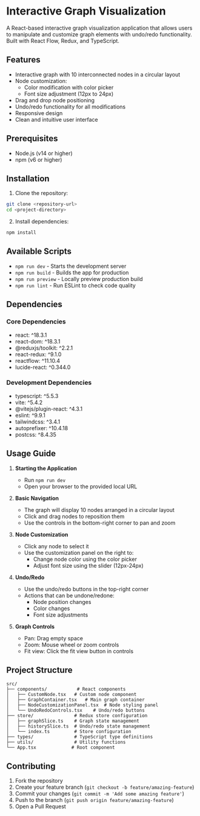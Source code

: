 # Interactive Graph Visualization

A React-based interactive graph visualization application that allows users to manipulate and customize graph elements with undo/redo functionality. Built with React Flow, Redux, and TypeScript.

## Features

- Interactive graph with 10 interconnected nodes in a circular layout
- Node customization:
  - Color modification with color picker
  - Font size adjustment (12px to 24px)
- Drag and drop node positioning
- Undo/redo functionality for all modifications
- Responsive design
- Clean and intuitive user interface

## Prerequisites

- Node.js (v14 or higher)
- npm (v6 or higher)

## Installation

1. Clone the repository:
```bash
git clone <repository-url>
cd <project-directory>
```

2. Install dependencies:
```bash
npm install
```

## Available Scripts

- `npm run dev` - Starts the development server
- `npm run build` - Builds the app for production
- `npm run preview` - Locally preview production build
- `npm run lint` - Run ESLint to check code quality

## Dependencies

### Core Dependencies
- react: ^18.3.1
- react-dom: ^18.3.1
- @reduxjs/toolkit: ^2.2.1
- react-redux: ^9.1.0
- reactflow: ^11.10.4
- lucide-react: ^0.344.0

### Development Dependencies
- typescript: ^5.5.3
- vite: ^5.4.2
- @vitejs/plugin-react: ^4.3.1
- eslint: ^9.9.1
- tailwindcss: ^3.4.1
- autoprefixer: ^10.4.18
- postcss: ^8.4.35

## Usage Guide

1. **Starting the Application**
   - Run `npm run dev`
   - Open your browser to the provided local URL

2. **Basic Navigation**
   - The graph will display 10 nodes arranged in a circular layout
   - Click and drag nodes to reposition them
   - Use the controls in the bottom-right corner to pan and zoom

3. **Node Customization**
   - Click any node to select it
   - Use the customization panel on the right to:
     - Change node color using the color picker
     - Adjust font size using the slider (12px-24px)

4. **Undo/Redo**
   - Use the undo/redo buttons in the top-right corner
   - Actions that can be undone/redone:
     - Node position changes
     - Color changes
     - Font size adjustments

5. **Graph Controls**
   - Pan: Drag empty space
   - Zoom: Mouse wheel or zoom controls
   - Fit view: Click the fit view button in controls

## Project Structure

```
src/
├── components/           # React components
│   ├── CustomNode.tsx   # Custom node component
│   ├── GraphContainer.tsx   # Main graph container
│   ├── NodeCustomizationPanel.tsx  # Node styling panel
│   └── UndoRedoControls.tsx    # Undo/redo buttons
├── store/               # Redux store configuration
│   ├── graphSlice.ts    # Graph state management
│   ├── historySlice.ts  # Undo/redo state management
│   └── index.ts         # Store configuration
├── types/               # TypeScript type definitions
├── utils/               # Utility functions
└── App.tsx             # Root component
```

## Contributing

1. Fork the repository
2. Create your feature branch (`git checkout -b feature/amazing-feature`)
3. Commit your changes (`git commit -m 'Add some amazing feature'`)
4. Push to the branch (`git push origin feature/amazing-feature`)
5. Open a Pull Request

